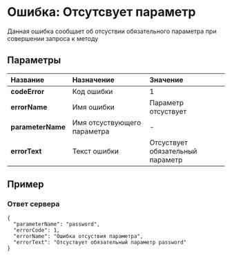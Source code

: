 # Ошибка: Отсутсвует параметр <a name="MissingParameterError"></a>
Данная ошибка сообщает об отсуствии обязательного параметра при совершении запроса к методу

## Параметры
| Название     | Назначение     | Значение
| :------------- | :------------- | :------------- |
| **codeError**      | Код ошибки |  1
| **errorName** | Имя ошибки | Параметр отсуствует |
| **parameterName** | Имя отсуствующего параметра | -
| **errorText** | Текст ошибки | Отсуствует обязательный параметр

## Пример

### Ответ сервера

```
{
  "parameterName": "password",
  "errorCode": 1,
  "errorName": "Ошибка отсуствия параметра",
  "errorText": "Отсуствует обязательный параметр password"
}
```
